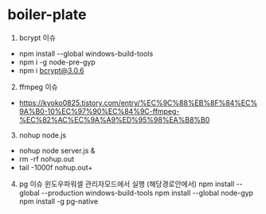 # boiler-plate

1. bcrypt 이슈
- npm install --global windows-build-tools
- npm i -g node-pre-gyp
- npm i bcrypt@3.0.6

2. ffmpeg 이슈
- https://kyoko0825.tistory.com/entry/%EC%9C%88%EB%8F%84%EC%9A%B0-10%EC%97%90%EC%84%9C-ffmpeg-%EC%82%AC%EC%9A%A9%ED%95%98%EA%B8%B0

3. nohup node.js
- nohup node server.js &
- rm -rf nohup.out
- tail -1000f nohup.out+

4. pg 이슈 윈도우파워셀 관리자모드에서 실행 (해당경로안에서)
npm install --global --production windows-build-tools
npm install --global node-gyp
npm install -g pg-native